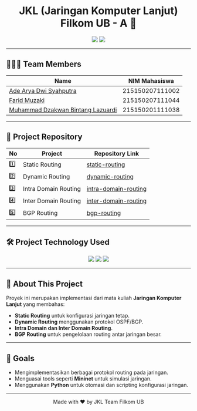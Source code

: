 <h1 align="center">JKL (Jaringan Komputer Lanjut) Filkom UB - A 🚀</h1>

<p align="center">
  <img src="https://img.shields.io/badge/Project-Networking-blue?style=for-the-badge" />
  <img src="https://img.shields.io/badge/Status-Completed-brightgreen?style=for-the-badge" />
</p>

---

## 🧑‍🤝‍🧑 **Team Members**

| Name                                     | NIM Mahasiswa      |
|------------------------------------------|--------------------|
| [Ade Arya Dwi Syahputra](#)              | 215150207111002    |
| [Farid Muzaki](#)                        | 215150207111044    |
| [Muhammad Dzakwan Bintang Lazuardi](#)   | 215150201111038    |

---

## 📂 **Project Repository**

| **No** | **Project**                        | **Repository Link**                                  |
|--------|------------------------------------|-----------------------------------------------------|
| 1️⃣    | Static Routing                     | [static-routing](https://github.com/Proyek-Jarkomlan/StaticRouting) |
| 2️⃣    | Dynamic Routing                    | [dynamic-routing](https://github.com/Proyek-Jarkomlan/DynamicRouting) |
| 3️⃣    | Intra Domain Routing               | [intra-domain-routing](https://github.com/Proyek-Jarkomlan/IntraDomainRouting) |
| 4️⃣    | Inter Domain Routing               | [inter-domain-routing](https://github.com/Proyek-Jarkomlan/InterDomainRouting) |
| 5️⃣    | BGP Routing                        | [bgp-routing](https://github.com/Proyek-Jarkomlan/BGPRouting) |

---

## 🛠️ **Project Technology Used**

<p align="center">
  <img src="https://img.shields.io/badge/Python-3776AB?style=for-the-badge&logo=python&logoColor=white" />
  <img src="https://img.shields.io/badge/Figma-F24E1E?style=for-the-badge&logo=figma&logoColor=white" />
  <img src="https://img.shields.io/badge/Mininet-green?style=for-the-badge&logoColor=white" />
</p>

---

## 🚀 **About This Project**
Proyek ini merupakan implementasi dari mata kuliah **Jaringan Komputer Lanjut** yang membahas:
- **Static Routing** untuk konfigurasi jaringan tetap.
- **Dynamic Routing** menggunakan protokol OSPF/BGP.
- **Intra Domain dan Inter Domain Routing**.
- **BGP Routing** untuk pengelolaan routing antar jaringan besar.

---

## 🎯 **Goals**
- Mengimplementasikan berbagai protokol routing pada jaringan.
- Menguasai tools seperti **Mininet** untuk simulasi jaringan.
- Menggunakan **Python** untuk otomasi dan scripting konfigurasi jaringan.

---
<p align="center">
   Made with ❤️ by JKL Team Filkom UB
</p>
